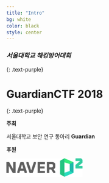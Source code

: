 ```yaml
---
title: "Intro"
bg: white
color: black
style: center
---
```


### *서울대학교 해킹방어대회*
{: .text-purple}

<span class="fa-stack subtlecircle" style="font-size:100px; background:rgba(255,166,0,0.1)">
  <i class="fa fa-circle fa-stack-2x text-white"></i>
  <i class="fa fa-user-secret fa-stack-1x text-orange"></i>
</span>


# GuardianCTF 2018
{: .text-purple}

**주최**

서울대학교 보안 연구 동아리 **Guardian**

**후원**

<img src="img/naverd2logo.png" width="200" alt="naver logo" />
